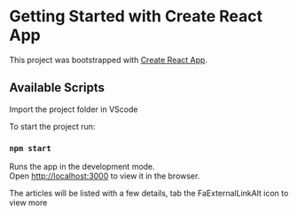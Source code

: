 # Getting Started with Create React App

This project was bootstrapped with [Create React App](https://github.com/facebook/create-react-app).

## Available Scripts

Import the project folder in VScode

To start the project run:

### `npm start`

Runs the app in the development mode.\
Open [http://localhost:3000](http://localhost:3000) to view it in the browser.

The articles will be listed with a few details, tab the FaExternalLinkAlt icon to view more
